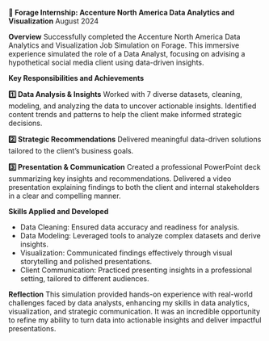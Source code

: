 **🌟 Forage Internship: Accenture North America Data Analytics and Visualization**
August 2024

**Overview**
Successfully completed the Accenture North America Data Analytics and Visualization Job Simulation on Forage. This immersive experience simulated the role of a Data Analyst, focusing on advising a hypothetical social media client using data-driven insights.

**Key Responsibilities and Achievements**

**1️⃣ Data Analysis & Insights**
Worked with 7 diverse datasets, cleaning, modeling, and analyzing the data to uncover actionable insights.
Identified content trends and patterns to help the client make informed strategic decisions.

**2️⃣ Strategic Recommendations**
Delivered meaningful data-driven solutions tailored to the client’s business goals.

**3️⃣ Presentation & Communication**
Created a professional PowerPoint deck summarizing key insights and recommendations.
Delivered a video presentation explaining findings to both the client and internal stakeholders in a clear and compelling manner.

**Skills Applied and Developed**
- Data Cleaning: Ensured data accuracy and readiness for analysis.
- Data Modeling: Leveraged tools to analyze complex datasets and derive insights.
- Visualization: Communicated findings effectively through visual storytelling and polished presentations.
- Client Communication: Practiced presenting insights in a professional setting, tailored to different audiences.
  
**Reflection**
This simulation provided hands-on experience with real-world challenges faced by data analysts, enhancing my skills in data analytics, visualization, and strategic communication. It was an incredible opportunity to refine my ability to turn data into actionable insights and deliver impactful presentations.
